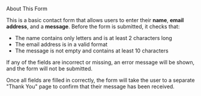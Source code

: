 About This Form

This is a basic contact form that allows users to enter their **name**, **email address**, and a **message**. Before the form is submitted, it checks that:

* The name contains only letters and is at least 2 characters long
* The email address is in a valid format
* The message is not empty and contains at least 10 characters

If any of the fields are incorrect or missing, an error message will be shown, and the form will not be submitted.

Once all fields are filled in correctly, the form will take the user to a separate "Thank You" page to confirm that their message has been received.
